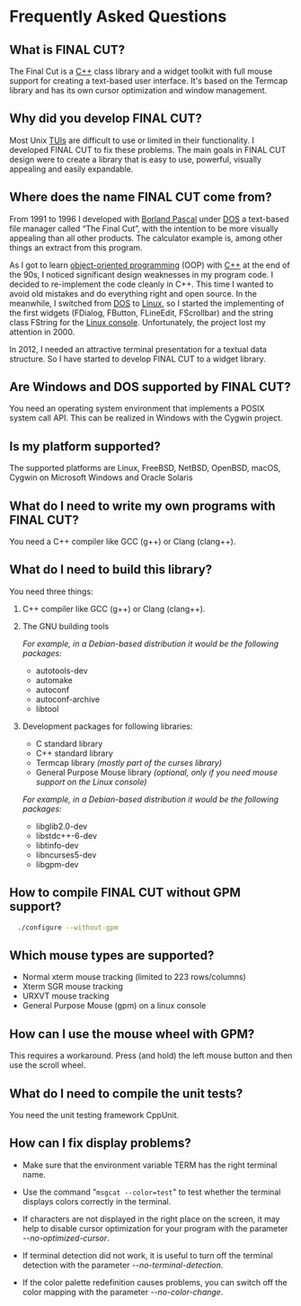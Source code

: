 
Frequently Asked Questions
==========================


What is FINAL CUT?
------------------

The Final Cut is a [C++](https://en.wikipedia.org/wiki/C%2B%2B) class library 
and a widget toolkit with full mouse support for creating a text-based user 
interface. It's based on the Termcap library and has its own cursor 
optimization and window management.


Why did you develop FINAL CUT?
------------------------------

Most Unix [TUIs](https://en.wikipedia.org/wiki/Text-based_user_interface) 
are difficult to use or limited in their functionality. I developed 
FINAL CUT to fix these problems. The main goals in FINAL CUT design were 
to create a library that is easy to use, powerful, visually appealing and 
easily expandable.


Where does the name FINAL CUT come from?
----------------------------------------
From 1991 to 1996 I developed with 
[Borland Pascal](https://en.wikipedia.org/wiki/Turbo_Pascal) 
under [DOS](https://en.wikipedia.org/wiki/DOS) a text-based file manager 
called “The Final Cut”, with the intention to be more visually appealing 
than all other products. The calculator example is, among other things an 
extract from this program.

As I got to learn 
[object-oriented programming](https://en.wikipedia.org/wiki/Object-oriented_programming) (OOP) 
with [C++](https://en.wikipedia.org/wiki/C%2B%2B) at the end of 
the 90s, I noticed significant design weaknesses in my program code. 
I decided to re-implement the code cleanly in C++. This time I wanted to 
avoid old mistakes and do everything right and open source. In the meanwhile, 
I switched from [DOS](https://en.wikipedia.org/wiki/DOS) to 
[Linux](https://en.wikipedia.org/wiki/Linux), so I started the implementing 
of the first widgets (FDialog, FButton, FLineEdit, FScrollbar) and the 
string class FString for the 
[Linux console](https://en.wikipedia.org/wiki/Linux_console). 
Unfortunately, the project lost my attention in 2000.

In 2012, I needed an attractive terminal presentation for a textual data 
structure. So I have started to develop FINAL CUT to a widget library.


Are Windows and DOS supported by FINAL CUT?
-------------------------------------------

You need an operating system environment that implements a POSIX system 
call API. This can be realized in Windows with the Cygwin project.


Is my platform supported?
-------------------------

The supported platforms are Linux, FreeBSD, NetBSD, OpenBSD, macOS, 
Cygwin on Microsoft Windows and Oracle Solaris


What do I need to write my own programs with FINAL CUT?
-------------------------------------------------------

You need a C++ compiler like GCC (g++) or Clang (clang++).


What do I need to build this library?
-------------------------------------

You need three things:

1. C++ compiler like GCC (g++) or Clang (clang++).

2. The GNU building tools

    *For example, in a Debian-based distribution it would be 
    the following packages:*

    * autotools-dev
    * automake
    * autoconf
    * autoconf-archive
    * libtool

3. Development packages for following libraries:

    * C standard library
    * C++ standard library
    * Termcap library *(mostly part of the curses library)*
    * General Purpose Mouse library *(optional, only if you need 
      mouse support on the Linux console)*

    *For example, in a Debian-based distribution it would be the following 
    packages:*

    * libglib2.0-dev
    * libstdc++-6-dev
    * libtinfo-dev
    * libncurses5-dev
    * libgpm-dev


How to compile FINAL CUT without GPM support?
---------------------------------------------

```bash
  ./configure --without-gpm
```


Which mouse types are supported?
--------------------------------
* Normal xterm mouse tracking (limited to 223 rows/columns)
* Xterm SGR mouse tracking
* URXVT mouse tracking
* General Purpose Mouse (gpm) on a linux console


How can I use the mouse wheel with GPM?
---------------------------------------
This requires a workaround. Press (and hold) the left mouse button 
and then use the scroll wheel.


What do I need to compile the unit tests?
-----------------------------------------

You need the unit testing framework CppUnit.


How can I fix display problems?
-------------------------------

* Make sure that the environment variable TERM has the right 
  terminal name.

* Use the command "`msgcat --color=test`" to test whether the terminal 
  displays colors correctly in the terminal.

* If characters are not displayed in the right place on the screen, 
  it may help to disable cursor optimization for your program with 
  the parameter *--no-optimized-cursor*.

* If terminal detection did not work, it is useful to turn off the terminal 
  detection with the parameter *--no-terminal-detection*.

* If the color palette redefinition causes problems, you can switch off 
  the color mapping with the parameter *--no-color-change*.
